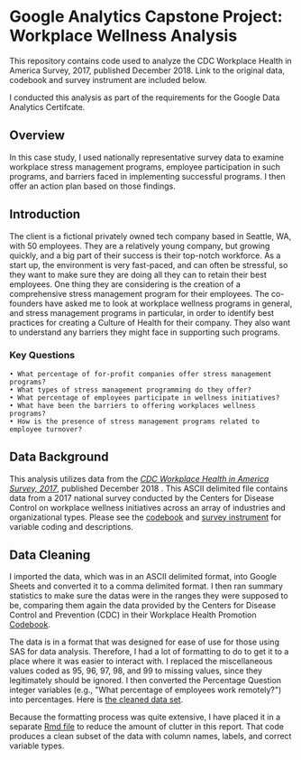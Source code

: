 # Google Analytics Capstone Project: Workplace Wellness Analysis
This repository contains code used to analyze the CDC Workplace Health in America Survey, 2017, published December 2018. Link to the original data, codebook and survey instrument are included below.

I conducted this analysis as part of the requirements for the Google Data Analytics Certifcate.

## Overview
In this case study, I used nationally representative survey data to examine workplace stress management programs, employee participation in such programs, and barriers faced in implementing successful programs. I then offer an action plan based on those findings.

## Introduction
The client is a fictional privately owned tech company based in Seattle, WA, with 50 employees. They are a relatively young company, but growing quickly, and a big part of their success is their top-notch workforce. As a start up, the environment is very fast-paced, and can often be stressful, so they want to make sure they are doing all they can to retain their best employees. One thing they are considering is the creation of a comprehensive stress management program for their employees. The co-founders have asked me to look at workplace wellness programs in general, and stress management programs in particular, in order to identify best practices for creating a Culture of Health for their company. They also want to understand any barriers they might face in supporting such programs.

### Key Questions
    • What percentage of for-profit companies offer stress management programs?
    • What types of stress management programming do they offer?
    • What percentage of employees participate in wellness initiatives? 
    • What have been the barriers to offering workplaces wellness programs?
    • How is the presence of stress management programs related to employee turnover?

## Data Background

This analysis utilizes data from the [*CDC Workplace Health in America Survey, 2017*](https://www.cdc.gov/workplacehealthpromotion/survey/data.html), published December 2018
. This ASCII delimited file contains data from a 2017 national survey conducted by the Centers for Disease Control on workplace wellness initiatives across an array of industries and organizational types. Please see the [codebook](https://www.cdc.gov/workplacehealthpromotion/data-surveillance/docs/2017-WHA-Datafile-Codebook-508.pdf) and [survey instrument](https://www.cdc.gov/workplacehealthpromotion/data-surveillance/docs/2017-WHA-Survey-Instrument-508.pdf) for variable coding and descriptions.

## Data Cleaning

I imported the data, which was in an ASCII delimited format, into Google Sheets and converted it to a comma delimited format. I then ran summary statistics to make sure the datas were in the ranges they were supposed to be, comparing them again the data provided by the Centers for Disease Control and Prevention (CDC) in their Workplace Health Promotion [Codebook](https://www.cdc.gov/workplacehealthpromotion/data-surveillance/docs/2017-WHA-Datafile-Codebook-508.pdf). 

The data is in a format that was designed for ease of use for those using SAS for data analysis. Therefore, I had a lot of formatting to do to get it to a place where it was easier to interact with. I replaced the miscellaneous values coded as 95, 96, 97, 98, and 99 to missing values, since they legitimately should be ignored. I then converted the Percentage Question integer variables (e.g., "What percentage of employees work remotely?") into percentages. Here is [the cleaned data set](https://github.com/maryhakearns/Workplace_Wellness_Study/blob/fc1930afc9433eb7cced633b916f654ddaccac54/WHA_2017.csv).

Because the formatting process was quite extensive, I have placed it in a separate [Rmd file](https://github.com/maryhakearns/Workplace_Wellness_Study/blob/1f3fade34c4a256d0256fd79a16302ae6929d3e5/Workplace_Wellness_Data_Cleaning_Code.Rmd) to reduce the amount of clutter in this report. That code produces a clean subset of the data with column names, labels, and correct variable types.
